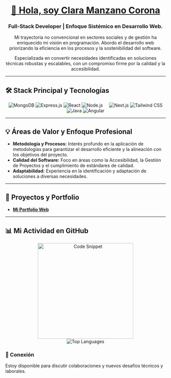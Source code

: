 <div align="center">
  <a href="https://portfolioclaramanzano.vercel.app/">
    <h1>👋 Hola, soy Clara Manzano Corona</h1>
  </a>
  
  <h3>Full-Stack Developer | Enfoque Sistémico en Desarrollo Web.</h3>
  
  <p>Mi trayectoria no convencional en sectores sociales y de gestión ha enriquecido mi visión en programación. Abordo el desarrollo web priorizando la eficiencia en los procesos y la sostenibilidad del software.</p>
  
  <p>Especializada en convertir necesidades identificadas en soluciones técnicas robustas y escalables, con un compromiso firme por la calidad y la accesibilidad.</p>
</div>

---

## 🛠 Stack Principal y Tecnologías

<div align="center">
  <img src="https://img.shields.io/badge/MongoDB-4EA44B?style=for-the-badge&logo=mongodb&logoColor=white" alt="MongoDB" />
  <img src="https://img.shields.io/badge/Express.js-000000?style=for-the-badge&logo=express&logoColor=white" alt="Express.js" />
  <img src="https://img.shields.io/badge/React-61DAFB?style=for-the-badge&logo=react&logoColor=black" alt="React" />
  <img src="https://img.shields.io/badge/Node.js-339933?style=for-the-badge&logo=node.js&logoColor=white" alt="Node.js" />
  &nbsp;&nbsp;&nbsp;
  <img src="https://img.shields.io/badge/Next.js-000000?style=for-the-badge&logo=next.js&logoColor=white" alt="Next.js" />
  <img src="https://img.shields.io/badge/Tailwind_CSS-06B6D4?style=for-the-badge&logo=tailwindcss&logoColor=white" alt="Tailwind CSS" />
  <br>
  <img src="https://img.shields.io/badge/Java-007396?style=for-the-badge&logo=java&logoColor=white" alt="Java" />
  <img src="https://img.shields.io/badge/Angular-DD0031?style=for-the-badge&logo=angular&logoColor=white" alt="Angular" />
</div>

---

## 💡 Áreas de Valor y Enfoque Profesional

* **Metodología y Procesos:** Interés profundo en la aplicación de metodologías para garantizar el desarrollo eficiente y la alineación con los objetivos del proyecto.
* **Calidad del Software:** Foco en áreas como la Accesibilidad, la Gestión de Proyectos y el cumplimiento de estándares de calidad.
* **Adaptabilidad:** Experiencia en la identificación y adaptación de soluciones a diversas necesidades.

---

## 🚀 Proyectos y Portfolio

* [**Mi Portfolio Web**](https://portfolioclaramanzano.vercel.app/)

---

## 📊 Mi Actividad en GitHub

<div align="center">
  <img src="https://raw.githubusercontent.com/Micaelli/Micaelli/master/assets/code.png" alt="Code Snippet" width="300"/>
  
  <br>
  <img src="https://github-readme-stats.vercel.app/api/top-langs/?username=ClaraDevelope&layout=compact&theme=radical" alt="Top Languages" />
</div>

### 🔗 Conexión

Estoy disponible para discutir colaboraciones y nuevos desafíos técnicos y laborales.
